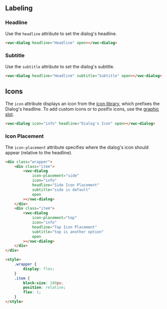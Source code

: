 ## Labeling

### Headline

Use the `headline` attribute to set the dialog's headline.

```html preview 230px
<vwc-dialog headline="Headline" open></vwc-dialog>
```

### Subtitle

Use the `subtitle` attribute to set the dialog's subtitle.

```html preview 230px
<vwc-dialog headline="Headline" subtitle="Subtitle" open></vwc-dialog>
```

## Icons

The `icon` attribute displays an icon from the [icon library](/icons/icons-gallery), which prefixes the Dialog's headline.
To add custom icons or to postfix icons, use the [graphic slot](/components/dialog/code/#slots).

```html preview 230px
<vwc-dialog icon="info" headline="Dialog's Icon" open></vwc-dialog>
```

### Icon Placement

The `icon-placement` attribute specifies where the dialog's icon should appear (relative to the headline).

```html preview 290px
<div class="wrapper">
	<div class="item">
		<vwc-dialog
			icon-placement="side"
			icon="info"
			headline="Side Icon Placement"
			subtitle="side is default"
			open
		></vwc-dialog>
	</div>
	<div class="item">
		<vwc-dialog
			icon-placement="top"
			icon="info"
			headline="Top Icon Placement"
			subtitle="top is another option"
			open
		></vwc-dialog>
	</div>
</div>

<style>
	.wrapper {
		display: flex;
	}
	.item {
		block-size: 280px;
		position: relative;
		flex: 1;
	}
</style>
```
